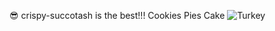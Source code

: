  :sunglasses: crispy-succotash is the best!!!
 Cookies
 Pies
 Cake
![Turkey](http://craftfactorypdx.com/wp-content/uploads/2013/10/thanksgiving_turkey.png)
